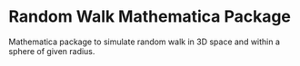 # Random Walk Mathematica Package
Mathematica package to simulate random walk in 3D space and within a sphere of given radius. 
